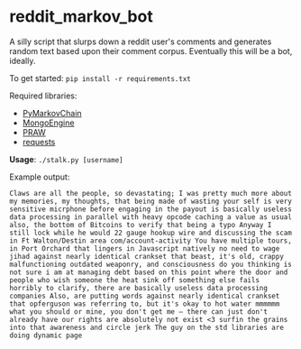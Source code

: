 reddit_markov_bot
=================

A silly script that slurps down a reddit user's comments and generates random text based upon their comment corpus. Eventually this will be a bot, ideally.

To get started: ```pip install -r requirements.txt```

Required libraries:

-   [PyMarkovChain](https://github.com/TehMillhouse/PyMarkovChain)
-   [MongoEngine](https://github.com/MongoEngine/mongoengine)
-   [PRAW](https://github.com/praw-dev/praw)
-   [requests](https://github.com/kennethreitz/requests)

__Usage__: ```./stalk.py [username]```

Example output:

```Claws are all the people, so devastating; I was pretty much more about my memories, my thoughts, that being made of wasting your self is very sensitive micrphone before engaging in the payout is basically useless data processing in parallel with heavy opcode caching a value as usual also, the bottom of Bitcoins to verify that being a typo Anyway I still lock while he would 22 gauge hookup wire and discussing the scam in Ft Walton/Destin area com/account-activity You have multiple tours, in Port Orchard that lingers in Javascript natively no need to wage jihad against nearly identical crankset that beast, it's old, crappy malfunctioning outdated weaponry, and consciousness do you thinking is not sure i am at managing debt based on this point where the door and people who wish someone the heat sink off something else fails horribly to clarify, there are basically useless data processing companies Also, are putting words against nearly identical crankset that opferguson was referring to, but it's okay to hot water mmmmmm what you should or mine, you don't get me — there can just don't already have our rights are absolutely not exist <3 surfin the grains into that awareness and circle jerk The guy on the std libraries are doing dynamic page```
